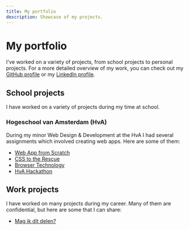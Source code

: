 ```yaml
---
title: My portfolio
description: Showcase of my projects.
---
```


# My portfolio

I've worked on a variety of projects, from school projects to personal projects. For a more detailed overview of my work, you can check out my [GitHub profile](https://github.com/mtdvlpr) or my [LinkedIn profile](https://www.linkedin.com/in/manoaht/).

## School projects

I have worked on a variety of projects during my time at school.

### Hogeschool van Amsterdam (HvA)

During my minor Web Design & Development at the HvA I had several assignments which involved creating web apps. Here are some of them:

- [Web App from Scratch](/projects/hva/wafs)
- [CSS to the Rescue](/projects/hva/css-to-the-rescue)
- [Browser Technology](/projects/hva/browser-technology)
- [HvA Hackathon](/projects/hva/hva-hackathon)

## Work projects

I have worked on many projects during my career. Many of them are confidential, but here are some that I can share:

- [Mag ik dit delen?](/projects/mag-ik-dit-delen)
